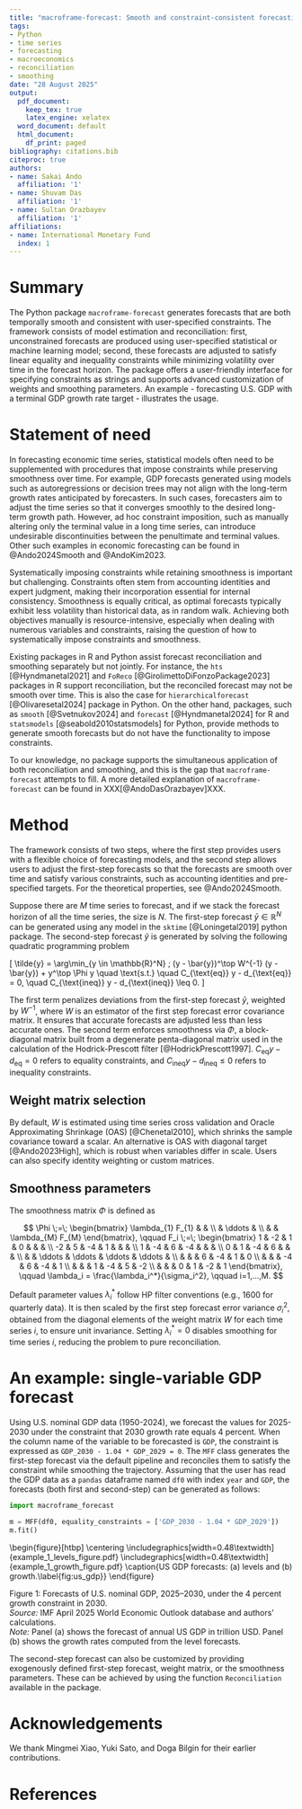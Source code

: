 ```yaml
---
title: "macroframe-forecast: Smooth and constraint-consistent forecasting"
tags:
- Python
- time series
- forecasting
- macroeconomics
- reconciliation
- smoothing
date: "28 August 2025"
output:
  pdf_document:
    keep_tex: true
    latex_engine: xelatex
  word_document: default
  html_document:
    df_print: paged
bibliography: citations.bib
citeproc: true
authors:
- name: Sakai Ando
  affiliation: '1'
- name: Shuvam Das
  affiliation: '1'
- name: Sultan Orazbayev
  affiliation: '1'
affiliations:
- name: International Monetary Fund
  index: 1
---
```


# Summary

The Python package `macroframe-forecast` generates forecasts that are both temporally smooth and consistent with user-specified constraints. The framework consists of model estimation and reconciliation: first, unconstrained forecasts are produced using user-specified statistical or machine learning model; second, these forecasts are adjusted to satisfy linear equality and inequality constraints while minimizing volatility over time in the forecast horizon. The package offers a user-friendly interface for specifying constraints as strings and supports advanced customization of weights and smoothing parameters.  An example - forecasting U.S. GDP with a terminal GDP growth rate target - illustrates the usage.

# Statement of need

In forecasting economic time series, statistical models often need to be supplemented with procedures that impose constraints while preserving smoothness over time. For example, GDP forecasts generated using models such as autoregressions or decision trees may not align with the long-term growth rates anticipated by forecasters. In such cases, forecasters aim to adjust the time series so that it converges smoothly to the desired long-term growth path. However, ad hoc constraint imposition, such as manually altering only the terminal value in a long time series, can introduce undesirable discontinuities between the penultimate and terminal values. Other such examples in economic forecasting can be found in @Ando2024Smooth and @AndoKim2023.

Systematically imposing constraints while retaining smoothness is important but challenging. Constraints often stem from accounting identities and expert judgment, making their incorporation essential for internal consistency. Smoothness is equally critical, as optimal forecasts typically exhibit less volatility than historical data, as in random walk. Achieving both objectives manually is resource-intensive, especially when dealing with numerous variables and constraints, raising the question of how to systematically impose constraints and smoothness.

Existing packages in R and Python assist forecast reconciliation and smoothing separately but not jointly. For instance, the `hts` [@Hyndmanetal2021] and `FoReco` [@GirolimettoDiFonzoPackage2023] packages in R support reconciliation, but the reconciled forecast may not be smooth over time. This is also the case for `hierarchicalforecast` [@Olivaresetal2024] package in Python. On the other hand, packages, such as `smooth` [@Svetnukov2024] and `forecast` [@Hyndmanetal2024] for R and `statsmodels` [@seabold2010statsmodels] for Python, provide methods to generate smooth forecasts but do not have the functionality to impose constraints.

To our knowledge, no package supports the simultaneous application of both reconciliation and smoothing, and this is the gap that `macroframe-forecast` attempts to fill. A more detailed explanation of `macroframe-forecast` can be found in XXX[@AndoDasOrazbayev]XXX.

# Method

The framework consists of two steps, where the first step provides users with a flexible choice of forecasting models, and the second step allows users to adjust the first-step forecasts so that the forecasts are smooth over time and satisfy various constraints, such as accounting identities and pre-specified targets. For the theoretical properties, see @Ando2024Smooth.

Suppose there are $M$ time series to forecast, and if we stack the forecast horizon of all the time series, the size is $N$. The first-step forecast $\bar{y}\in \mathbb{R}^N$ can be generated using any model in the `sktime` [@Loningetal2019] python package. The second-step forecast $\tilde{y}$ is generated by solving the following quadratic programming problem

\[
\tilde{y} = \arg\min_{y \in \mathbb{R}^N} \; (y - \bar{y})^\top W^{-1} (y - \bar{y}) + y^\top \Phi y \quad \text{s.t.} \quad C_{\text{eq}} y - d_{\text{eq}} = 0, \quad C_{\text{ineq}} y - d_{\text{ineq}} \leq 0.
\]

The first term penalizes deviations from the first-step forecast $\bar{y}$, weighted by $W^{-1}$, where $W$ is an estimator of the first step forecast error covariance matrix. It ensures that accurate forecasts are adjusted less than less accurate ones. The second term enforces smoothness via $\Phi$, a block-diagonal matrix built from a degenerate penta-diagonal matrix used in the calculation of the Hodrick-Prescott filter [@HodrickPrescott1997]. $C_{\text{eq}} y - d_{\text{eq}} = 0$ refers to equality constraints, and $C_{\text{ineq}} y - d_{\text{ineq}} \leq 0$ refers to inequality constraints.


## Weight matrix selection
By default, $W$ is estimated using time series cross validation and Oracle Approximating Shrinkage (OAS) [@Chenetal2010], which shrinks the sample covariance toward a scalar. An alternative is OAS with diagonal target [@Ando2023High], which is robust when variables differ in scale. Users can also specify identity weighting or custom matrices.

## Smoothness parameters 

The smoothness matrix $\Phi$ is defined as 

$$
\Phi \;=\;
\begin{bmatrix}
\lambda_{1} F_{1} & & \\
& \ddots & \\
& & \lambda_{M} F_{M}
\end{bmatrix},
\qquad
F_i \;=\;
\begin{bmatrix}
1   & -2  & 1   & 0      &        &        &        \\
-2  & 5   & -4  & 1      &        &        &        \\
1   & -4  & 6   & -4     &        &        &        \\
0   & 1   & -4  & 6      &        &       &        \\
    &     & \ddots & \ddots & \ddots & \ddots &     \\
    &     &    & 6       & -4      & 1     & 0      \\
    &     &    & -4     & 6      & -4     & 1      \\
    &     &     & 1      & -4     & 5      & -2     \\
    &     &     &  0      & 1      & -2     & 1
\end{bmatrix},
\qquad
\lambda_i =   \frac{\lambda_i^*}{\sigma_i^2},
\qquad
i=1,...,M.
$$


Default parameter values $\lambda_i^*$ follow HP filter conventions (e.g., 1600 for quarterly data). It is then scaled by the first step forecast error variance $\sigma_i^2$, obtained from the diagonal elements of the weight matrix $W$ for each time series $i$, to ensure unit invariance. Setting $\lambda_i^* = 0$ disables smoothing for time series $i$, reducing the problem to pure reconciliation.


# An example: single-variable GDP forecast

Using U.S. nominal GDP data (1950-2024), we forecast the values for 2025-2030 under the constraint that 2030 growth rate equals 4 percent. When the column name of the variable to be forecasted is `GDP`, the constraint is expressed as `GDP_2030 - 1.04 * GDP_2029 = 0`. The `MFF` class generates the first-step forecast via the default pipeline and reconciles them to satisfy the constraint while smoothing the trajectory. Assuming that the user has read the GDP data as a `pandas` dataframe named `df0` with index `year` and `GDP`, the forecasts (both first and second-step) can be generated as follows:

```python
import macroframe_forecast

m = MFF(df0, equality_constraints = ['GDP_2030 - 1.04 * GDP_2029'])
m.fit()
```
<!---
\begin{figure}[h]
\centering
\begin{minipage}{0.45\linewidth}
  \includegraphics[width=\linewidth]{example_1_levels.png}
  \smallskip
  \centerline{\footnotesize (a) US GDP level forecasts}
\end{minipage}
\hfill
\begin{minipage}{0.45\linewidth}
  \includegraphics[width=\linewidth]{example_1_growth.png}
  \smallskip
  \centerline{\footnotesize (b) US GDP growth forecasts}
\end{minipage}

\caption{Forecasts of U.S. nominal GDP, 2025-2030, under the 4\% growth constraint in 2030.}
\label{fig:us_gdp}


\medskip
\begin{flushleft}
\footnotesize \textit{Source:} IMF April 2025 World Economic Outlook database and authors’ calculations.  
\textit{Note:} Panel (a) shows the forecast of annual US GDP in trillion USD. Panel (b) shows the growth rates computed from the level forecasts.
\end{flushleft}
\end{figure}


::: {#fig-us_gdp layout-ncol=2}

![](example_1_levels.png){fig-alt="US GDP level forecasts" fig-subcap="(a) US GDP level forecasts"}

![](example_1_growth.png){fig-alt="US GDP growth forecasts" fig-subcap="(b) US GDP growth forecasts"}

:::

::: {#fig-us_gdp layout="[2]"}

![](example_1_levels_figure.pdf){fig-alt="US GDP level forecasts" fig-subcap="(a) US GDP level forecasts"}

![](example_1_growth_figure.pdf){fig-alt="US GDP growth forecasts" fig-subcap="(b) US GDP growth forecasts"}

:::--->

\begin{figure}[htbp]
\centering
\includegraphics[width=0.48\textwidth]{example_1_levels_figure.pdf}
\includegraphics[width=0.48\textwidth]{example_1_growth_figure.pdf}
\caption{US GDP forecasts: (a) levels and (b) growth.\label{fig:us_gdp}}
\end{figure}

Figure 1: Forecasts of U.S. nominal GDP, 2025–2030, under the 4 percent growth constraint in 2030.  
*Source:* IMF April 2025 World Economic Outlook database and authors’ calculations.  
*Note:* Panel (a) shows the forecast of annual US GDP in trillion USD. Panel (b) shows the growth rates computed from the level forecasts.


The second-step forecast can also be customized by providing exogenously defined first-step forecast, weight matrix, or the smoothness parameters. These can be achieved by using the function `Reconciliation` available in the package.

# Acknowledgements

We thank Mingmei Xiao, Yuki Sato, and Doga Bilgin for their earlier contributions.

# References